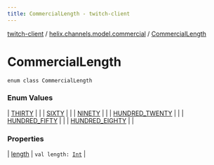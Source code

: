 ```yaml
---
title: CommercialLength - twitch-client
---
```


[twitch-client](../../index.html) / [helix.channels.model.commercial](../index.html) / [CommercialLength](./index.html)

# CommercialLength

`enum class CommercialLength`

### Enum Values

| [THIRTY](-t-h-i-r-t-y.html) |  |
| [SIXTY](-s-i-x-t-y.html) |  |
| [NINETY](-n-i-n-e-t-y.html) |  |
| [HUNDRED_TWENTY](-h-u-n-d-r-e-d_-t-w-e-n-t-y.html) |  |
| [HUNDRED_FIFTY](-h-u-n-d-r-e-d_-f-i-f-t-y.html) |  |
| [HUNDRED_EIGHTY](-h-u-n-d-r-e-d_-e-i-g-h-t-y.html) |  |

### Properties

| [length](length.html) | `val length: `[`Int`](https://kotlinlang.org/api/latest/jvm/stdlib/kotlin/-int/index.html) |

